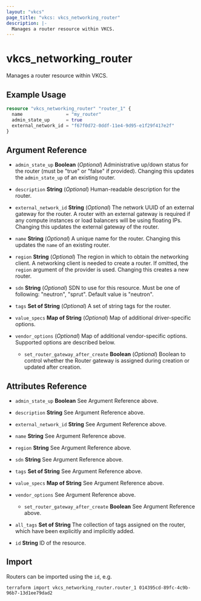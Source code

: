 ```yaml
---
layout: "vkcs"
page_title: "vkcs: vkcs_networking_router"
description: |-
  Manages a router resource within VKCS.
---
```


# vkcs_networking_router

Manages a router resource within VKCS.

## Example Usage
```terraform
resource "vkcs_networking_router" "router_1" {
  name                = "my_router"
  admin_state_up      = true
  external_network_id = "f67f0d72-0ddf-11e4-9d95-e1f29f417e2f"
}
```

## Argument Reference
- `admin_state_up` **Boolean** (*Optional*) Administrative up/down status for the router (must be "true" or "false" if provided). Changing this updates the `admin_state_up` of an existing router.

- `description` **String** (*Optional*) Human-readable description for the router.

- `external_network_id` **String** (*Optional*) The network UUID of an external gateway for the router. A router with an external gateway is required if any compute instances or load balancers will be using floating IPs. Changing this updates the external gateway of the router.

- `name` **String** (*Optional*) A unique name for the router. Changing this updates the `name` of an existing router.

- `region` **String** (*Optional*) The region in which to obtain the networking client. A networking client is needed to create a router. If omitted, the `region` argument of the provider is used. Changing this creates a new router.

- `sdn` **String** (*Optional*) SDN to use for this resource. Must be one of following: "neutron", "sprut". Default value is "neutron".

- `tags` <strong>Set of </strong>**String** (*Optional*) A set of string tags for the router.

- `value_specs` <strong>Map of </strong>**String** (*Optional*) Map of additional driver-specific options.

- `vendor_options` (*Optional*) Map of additional vendor-specific options. Supported options are described below.
  - `set_router_gateway_after_create` **Boolean** (*Optional*) Boolean to control whether the Router gateway is assigned during creation or updated after creation.


## Attributes Reference
- `admin_state_up` **Boolean** See Argument Reference above.

- `description` **String** See Argument Reference above.

- `external_network_id` **String** See Argument Reference above.

- `name` **String** See Argument Reference above.

- `region` **String** See Argument Reference above.

- `sdn` **String** See Argument Reference above.

- `tags` <strong>Set of </strong>**String** See Argument Reference above.

- `value_specs` <strong>Map of </strong>**String** See Argument Reference above.

- `vendor_options`  See Argument Reference above.
  - `set_router_gateway_after_create` **Boolean** See Argument Reference above.

- `all_tags` <strong>Set of </strong>**String** The collection of tags assigned on the router, which have been explicitly and implicitly added.

- `id` **String** ID of the resource.



## Import

Routers can be imported using the `id`, e.g.

```shell
terraform import vkcs_networking_router.router_1 014395cd-89fc-4c9b-96b7-13d1ee79dad2
```
